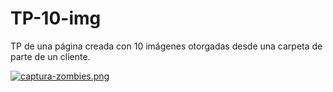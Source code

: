 # TP-10-img
TP de una página creada con 10 imágenes otorgadas desde una carpeta de parte de un cliente.


[![captura-zombies.png](https://i.postimg.cc/vBCfsc6P/captura-zombies.png)](https://postimg.cc/WF6hmp8r)

